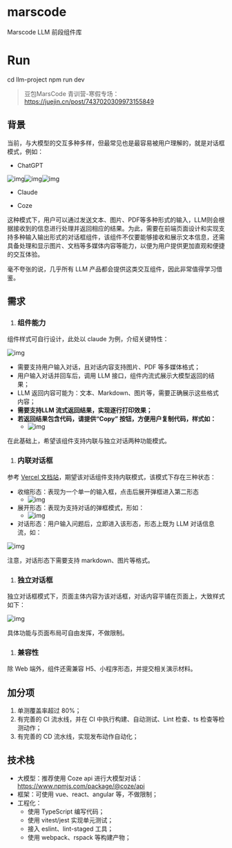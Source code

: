 # marscode
Marscode LLM 前段组件库

# Run
cd llm-project
npm run dev

> 豆包MarsCode 青训营-寒假专场：https://juejin.cn/post/7437020309973155849

## 背景

当前，与大模型的交互多种多样，但最常见也是最容易被用户理解的，就是对话框模式，例如：

- ChatGPT 

![img](https://bytedance.larkoffice.com/space/api/box/stream/download/asynccode/?code=YzI1NTEyNDQ1ODJmZTZmNzM4NjNiNjJkYmZmMzkzNjJfRGRpUjljNnpPanZpUW1xZWVvYm5vWVJ1RUJndG5RbXBfVG9rZW46UnM4WWJxbGdDb3BuSzB4N1NOR2NwcDA2bkdjXzE3MzY5NTYzNzI6MTczNjk1OTk3Ml9WNA)![img](https://bytedance.larkoffice.com/space/api/box/stream/download/asynccode/?code=YzVkMTBlN2VlYmE0NTgzNmNjYzM5Mzg5NjZjYjZjMWZfODF0STZGbUFKcnRMeDRia0FOaUJqbHZnVTBjWkdwSnZfVG9rZW46Qms3TWJ3amQ4b05HTEt4TXR5VWNma0ZwbnVmXzE3MzY5NTYzNzI6MTczNjk1OTk3Ml9WNA)![img](https://bytedance.larkoffice.com/space/api/box/stream/download/asynccode/?code=OGYxNzA1ZGVmNjcwM2Y3YWFhOThkYWMxOGRiOGVlOGVfanNLTnFSUmIwcEdjaVNJYjg2VWtDcVZaWFhudnVnR3pfVG9rZW46SDlaRGJHWElnb3plaEt4RUpFRGN0eTk2bldmXzE3MzY5NTYzNzI6MTczNjk1OTk3Ml9WNA)

- Claude

- Coze

这种模式下，用户可以通过发送文本、图片、PDF等多种形式的输入，LLM则会根据接收到的信息进行处理并返回相应的结果。为此，需要在前端页面设计和实现支持多种输入输出形式的对话框组件，该组件不仅要能够接收和展示文本信息，还需具备处理和显示图片、文档等多媒体内容等能力，以便为用户提供更加直观和便捷的交互体验。

毫不夸张的说，几乎所有 LLM 产品都会提供这类交互组件，因此非常值得学习借鉴。

## 需求

1. ### 组件能力

组件样式可自行设计，此处以 claude 为例，介绍关键特性：

![img](https://bytedance.larkoffice.com/space/api/box/stream/download/asynccode/?code=NWIxYmY2M2JkYjU5MjA4YzU0ZmI4MTFiNzM1ZDViMjJfZXBaYWI1bFhhZUNCeFZmdUZPQUM3eE9OZFJDNm5WeTlfVG9rZW46T05CbmJHZDFOb2hYUjJ4RzJmM2M4OTdsbjdzXzE3MzY5NTYzNzI6MTczNjk1OTk3Ml9WNA)

- 需要支持用户输入对话，且对话内容支持图片、PDF 等多媒体格式；
- 用户输入对话并回车后，调用 LLM 接口，组件内流式展示大模型返回的结果；
- LLM 返回内容可能为：文本、Markdown、图片等，需要正确展示这些格式内容；
- **需要支持LLM 流式返回结果，实现逐行打印效果；**
- **若返回结果包含代码，请提供“Copy” 按钮，方便用户复制代码，样式如：**
  - ![img](https://bytedance.larkoffice.com/space/api/box/stream/download/asynccode/?code=NTkzMTI4MDg5MmJjNDNhMmNmNDdkZjJmNDg3NzgyMDVfV3MzZlU2SzhWRENBcmxYendKWUJDcks0MWNZelEwVHZfVG9rZW46SE82MmJLaU1nb2dqeEp4ejVrSWN2Wkxsbm5kXzE3MzY5NTYzNzI6MTczNjk1OTk3Ml9WNA)

在此基础上，希望该组件支持内联与独立对话两种功能模式。

1. ### 内联对话框

参考 [Vercel 文档站](https://vercel.com/docs)，期望该对话组件支持内联模式，该模式下存在三种状态：

- 收缩形态：表现为一个单一的输入框，点击后展开弹框进入第二形态
  - ![img](https://bytedance.larkoffice.com/space/api/box/stream/download/asynccode/?code=OGM1ZTQ1ZGJlMTkxNGExNTZmZTEyOTMzN2EwMDZjYmVfUURiS3k3UFVXOE04ZU5WR1hKWk5ldFNweTIxNFRUb2xfVG9rZW46SGp4Q2JxZXdQbzBCYlp4RWh0dmN0ZFQ1bmxlXzE3MzY5NTYzNzI6MTczNjk1OTk3Ml9WNA)
- 展开形态：表现为支持对话的弹框模式，形如：
  - ![img](https://bytedance.larkoffice.com/space/api/box/stream/download/asynccode/?code=ZDM3MjM1YTc0ODk1NDI2NmFiOWViMmQyMDQ1MDZjNGVfdmdiMlhwU3BlT0lUakMxTGs2M0dmQ3FYZnAxcEV0VmlfVG9rZW46QkVzQWJ5WnJOb2M1enJ4U1M0QmNqa0xHblRnXzE3MzY5NTYzNzI6MTczNjk1OTk3Ml9WNA)
- 对话形态：用户输入问题后，立即进入该形态，形态上既为 LLM 对话信息流，如：

![img](https://bytedance.larkoffice.com/space/api/box/stream/download/asynccode/?code=NTQ4ZGQ2NzUxMzk2MWJmN2M0ZjFlNWFhY2UxNjAxYWRfU2dPS013NFB6bkJOWENWQ1U5Vk8xREJaUVFrZ09NMHdfVG9rZW46S0Y3R2J4WGFob0U1NmF4VzlCSmNkSEVSbnBnXzE3MzY5NTYzNzI6MTczNjk1OTk3Ml9WNA)

注意，对话形态下需要支持 markdown、图片等格式。

1. ### 独立对话框

独立对话框模式下，页面主体内容为该对话框，对话内容平铺在页面上，大致样式如下：

![img](https://bytedance.larkoffice.com/space/api/box/stream/download/asynccode/?code=MjEyYWFmMjVkZWMxM2EyZTAyODhkNDNhNGM0MDJlNGNfS2FHNEdkcm5nV0pXVWU3eE9Gc0NWN3Zvdm41NlVMTHFfVG9rZW46TzA0emJNcFNlb2M3VTd4Y2syd2N3ZlZXbnVlXzE3MzY5NTYzNzI6MTczNjk1OTk3Ml9WNA)

具体功能与页面布局可自由发挥，不做限制。

1. ### 兼容性

除 Web 端外，组件还需兼容 H5、小程序形态，并提交相关演示材料。

## 加分项

1. 单测覆盖率超过 80%；
2. 有完善的 CI 流水线，并在 CI 中执行构建、自动测试、Lint 检查、ts 检查等检测动作；
3. 有完善的 CD 流水线，实现发布动作自动化；

## 技术栈

- 大模型：推荐使用 Coze api 进行大模型对话：https://www.npmjs.com/package/@coze/api
- 框架：可使用 vue、react、angular 等，不做限制；
- 工程化：
  - 使用 TypeScript 编写代码；
  - 使用 vitest/jest 实现单元测试；
  - 接入 eslint、lint-staged 工具；
  - 使用 webpack、rspack 等构建产物；
